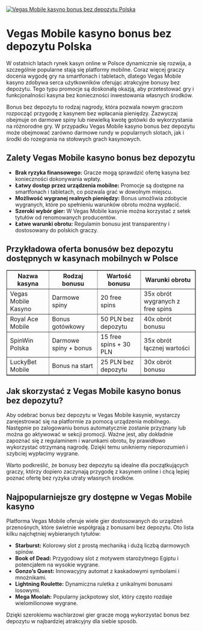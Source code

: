 [![Vegas Mobile kasyno bonus bez depozytu Polska](https://123-caf.pages.dev/gitsignup.png)](https://vrmoo.ru/Bt82HjjY)

<h1>Vegas Mobile kasyno bonus bez depozytu Polska</h1> <p>W ostatnich latach rynek kasyn online w Polsce dynamicznie się rozwija, a szczególnie popularne stają się platformy mobilne. Coraz więcej graczy docenia wygodę gry na smartfonach i tabletach, dlatego Vegas Mobile kasyno zdobywa serca użytkowników oferując atrakcyjne bonusy bez depozytu. Tego typu promocje są doskonałą okazją, aby przetestować gry i funkcjonalności kasyna bez konieczności inwestowania własnych środków.</p>  <p>Bonus bez depozytu to rodzaj nagrody, która pozwala nowym graczom rozpocząć przygodę z kasynem bez wpłacania pieniędzy. Zazwyczaj obejmuje on darmowe spiny lub niewielką kwotę gotówki do wykorzystania na różnorodne gry. W przypadku Vegas Mobile kasyno bonus bez depozytu może obejmować zarówno darmowe rundy w popularnych slotach, jak i środki do rozegrania na stołowych grach kasynowych.</p>  <h2>Zalety Vegas Mobile kasyno bonus bez depozytu</h2> <ul>   <li><strong>Brak ryzyka finansowego:</strong> Gracze mogą sprawdzić ofertę kasyna bez konieczności dokonywania wpłaty.</li>   <li><strong>Łatwy dostęp przez urządzenia mobilne:</strong> Promocje są dostępne na smartfonach i tabletach, co pozwala grać w dowolnym miejscu.</li>   <li><strong>Możliwość wygranej realnych pieniędzy:</strong> Bonus umożliwia zdobycie wygranych, które po spełnieniu warunków obrotu można wypłacić.</li>   <li><strong>Szeroki wybór gier:</strong> W Vegas Mobile kasynie można korzystać z setek tytułów od renomowanych producentów.</li>   <li><strong>Łatwe warunki obrotu:</strong> Regulamin bonusu jest transparentny i dostosowany do polskich graczy.</li> </ul>  <h2>Przykładowa oferta bonusów bez depozytu dostępnych w kasynach mobilnych w Polsce</h2> <table border="1" cellpadding="8" cellspacing="0" style="border-collapse: collapse; width: 100%;">   <thead>     <tr>       <th>Nazwa kasyna</th>       <th>Rodzaj bonusu</th>       <th>Wartość bonusu</th>       <th>Warunki obrotu</th>     </tr>   </thead>   <tbody>     <tr>       <td>Vegas Mobile Kasyno</td>       <td>Darmowe spiny</td>       <td>20 free spins</td>       <td>35x obrót wygranych z free spins</td>     </tr>     <tr>       <td>Royal Ace Mobile</td>       <td>Bonus gotówkowy</td>       <td>50 PLN bez depozytu</td>       <td>40x obrót bonusu</td>     </tr>     <tr>       <td>SpinWin Polska</td>       <td>Darmowe spiny + bonus</td>       <td>15 free spins + 30 PLN</td>       <td>35x obrót łącznej wartości</td>     </tr>     <tr>       <td>LuckyBet Mobile</td>       <td>Bonus na start</td>       <td>25 PLN bez depozytu</td>       <td>30x obrót bonusu</td>     </tr>   </tbody> </table>  <h2>Jak skorzystać z Vegas Mobile kasyno bonus bez depozytu?</h2> <p>Aby odebrać bonus bez depozytu w Vegas Mobile kasynie, wystarczy zarejestrować się na platformie za pomocą urządzenia mobilnego. Następnie po zalogowaniu bonus automatycznie zostanie przyznany lub można go aktywować w sekcji promocji. Ważne jest, aby dokładnie zapoznać się z regulaminem i warunkami obrotu, by prawidłowo wykorzystać otrzymaną nagrodę. Dzięki temu unikniemy nieporozumień i szybciej wypłacimy wygrane.</p>  <p>Warto podkreślić, że bonusy bez depozytu są idealne dla początkujących graczy, którzy dopiero zaczynają przygodę z kasynem online i chcą lepiej poznać ofertę bez ryzyka utraty własnych środków.</p>  <h2>Najpopularniejsze gry dostępne w Vegas Mobile kasyno</h2> <p>Platforma Vegas Mobile oferuje wiele gier dostosowanych do urządzeń przenośnych, które świetnie współgrają z bonusami bez depozytu. Oto lista kilku najchętniej wybieranych tytułów:</p>  <ul>   <li><strong>Starburst:</strong> Kolorowy slot z prostą mechaniką i dużą liczbą darmowych spinów.</li>   <li><strong>Book of Dead:</strong> Przygodowy slot z motywem starożytnego Egiptu i potencjałem na wysokie wygrane.</li>   <li><strong>Gonzo’s Quest:</strong> Innowacyjny automat z kaskadowymi symbolami i mnożnikami.</li>   <li><strong>Lightning Roulette:</strong> Dynamiczna ruletka z unikalnymi bonusami losowymi.</li>   <li><strong>Mega Moolah:</strong> Popularny jackpotowy slot, który często rozdaje wielomilionowe wygrane.</li> </ul>  <p>Dzięki szerokiemu wachlarzowi gier gracze mogą wykorzystać bonus bez depozytu w najbardziej atrakcyjny dla siebie sposób.</p>